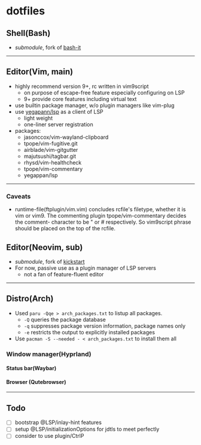 # dotfiles

## Shell(Bash)
- *submodule*, fork of [bash-it](https://github.com/Bash-it/bash-it)

---

## Editor(Vim, main)
- highly recommend version 9+, rc written in vim9script
    - on purpose of escape-free feature especially configuring on LSP
    - 9+ provide core features including virtual text
- use builtin package manager, w/o plugin managers like vim-plug
- use [yegapann/lsp](https://github.com/yegappan/lsp) as a client of LSP
    - light weight
    - one-liner server registration
- packages:
    - jasonccox/vim-wayland-clipboard
    - tpope/vim-fugitive.git
    - airblade/vim-gitgutter
    - majutsushi/tagbar.git
    - rhysd/vim-healthcheck
    - tpope/vim-commentary
    - yegappan/lsp

---

### Caveats
- runtime-file(ftplugin/vim.vim) concludes rcfile's filetype, whether it is
 vim or vim9. The commenting plugin tpope/vim-commentary decides the comment-
 character to be " or # respectively. So vim9script phrase should be placed
 on the top of the rcfile.

## Editor(Neovim, sub)
- *submodule*, fork of [kickstart](https://github.com/nvim-lua/kickstart.nvim)
- For now, passive use as a plugin manager of LSP servers
    - not a fan of feature-fluent editor

---

## Distro(Arch)
- Used `paru -Qqe > arch_packages.txt` to listup all packages.
    - `-Q` queries the package database
    - `-q` suppresses package version information, package names only
    - `-e` restricts the output to explicitly installed packages
- Use `pacman -S --needed - < arch_packages.txt` to install them all

### Window manager(Hyprland)

#### Status bar(Waybar)

#### Browser (Qutebrowser)

---

## Todo
- [ ] bootstrap @LSP/inlay-hint features
- [ ] setup @LSP/initializationOptions for jdtls to meet perfectly
- [ ] consider to use plugin/CtrlP
